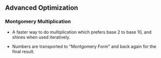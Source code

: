 ## Advanced Optimization

### Montgomery Multiplication

* A faster way to do multiplication which prefers base 2 to base 10,
and shines when used iteratively.

* Numbers are transported to "Montgomery Form" and back again for the
  final result.
